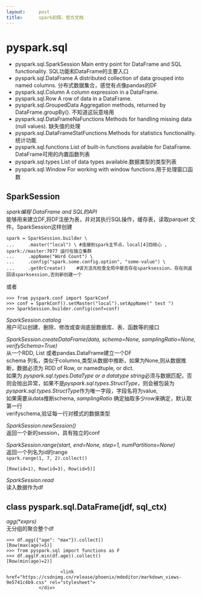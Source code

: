 ```yaml
---
layout:     post
title:      spark初探，官方文档
---
```

<div id="article_content" class="article_content clearfix csdn-tracking-statistics" data-pid="blog" data-mod="popu_307" data-dsm="post">
								            <div id="content_views" class="markdown_views prism-atom-one-dark">
							<!-- flowchart 箭头图标 勿删 -->
							<svg xmlns="http://www.w3.org/2000/svg" style="display: none;"><path stroke-linecap="round" d="M5,0 0,2.5 5,5z" id="raphael-marker-block" style="-webkit-tap-highlight-color: rgba(0, 0, 0, 0);"></path></svg>
							<h1 id="pysparksql">pyspark.sql</h1>

<ul>
<li>pyspark.sql.SparkSession Main entry point for DataFrame and SQL functionality.  SQL功能和DataFrame的主要入口</li>
<li>pyspark.sql.DataFrame A distributed collection of data grouped into named columns.          分布式数据集合，感觉有点像pandas的DF</li>
<li>pyspark.sql.Column A column expression in a DataFrame.</li>
<li>pyspark.sql.Row A row of data in a DataFrame.</li>
<li>pyspark.sql.GroupedData Aggregation methods, returned by DataFrame.groupBy().  不知道这玩意啥用</li>
<li>pyspark.sql.DataFrameNaFunctions Methods for handling missing data (null values).  缺失值的处理</li>
<li>pyspark.sql.DataFrameStatFunctions Methods for statistics functionality.    统计功能</li>
<li>pyspark.sql.functions List of built-in functions available for DataFrame. DataFrame可用的内置函数列表</li>
<li>pyspark.sql.types List of data types available.数据类型的类型列表</li>
<li>pyspark.sql.Window For working with window functions.用于处理窗口函数</li>
</ul>



<h2 id="sparksession">SparkSession</h2>

<p><em>spark编程 DataFrame and SQL的API</em> <br>
能够用来建立DF,将DF注册为表，并对其执行SQL操作，缓存表，读取parquet 文件。SparkSession这样创建</p>



<pre class="prettyprint"><code class=" hljs r">spark = SparkSession.builder \
<span class="hljs-keyword">...</span>     .master(<span class="hljs-string">"local"</span>) \ <span class="hljs-comment">#连接到spark主节点，local[4]四核心 ,     spark://master:7077 运行在独立集群</span>
<span class="hljs-keyword">...</span>     .appName(<span class="hljs-string">"Word Count"</span>) \  
<span class="hljs-keyword">...</span>     .config(<span class="hljs-string">"spark.some.config.option"</span>, <span class="hljs-string">"some-value"</span>) \
<span class="hljs-keyword">...</span>     .getOrCreate()    <span class="hljs-comment">#该方法先检查全局中是否存在sparksession，存在则返回该sparksession,否则新创建一个</span></code></pre>

<p>或者</p>



<pre class="prettyprint"><code class=" hljs python"><span class="hljs-prompt">&gt;&gt;&gt; </span><span class="hljs-keyword">from</span> pyspark.conf <span class="hljs-keyword">import</span> SparkConf
<span class="hljs-prompt">&gt;&gt;&gt; </span>conf = SparkConf().setMaster(<span class="hljs-string">"local"</span>).setAppName(<span class="hljs-string">" test "</span>)
<span class="hljs-prompt">&gt;&gt;&gt; </span>SparkSession.builder.config(conf=conf)
</code></pre>

<p><em>SparkSession.catalog</em> <br>
用户可以创建、删除、修改或查询底层数据库、表、函数等的接口</p>

<p><em>SparkSession.createDataFrame(data, schema=None, samplingRatio=None, verifySchema=True)</em> <br>
 从一个RDD, List 或者pandas.DataFrame建立一个DF <br>
 schema 列名，类似于columns,类型从数据中推断，如果为None,则从数据推断，数据必须为 RDD of Row, or namedtuple, or dict. <br>
 如果为 <em>pyspark.sql.types.DataType or a datatype string</em>必须与数据匹配，否则会抛出异常，如果不是<em>pyspark.sql.types.StructType</em>，则会被包装为<em>pyspark.sql.types.StructType</em>作为唯一字段，字段名将为value, <br>
 如果需要从data推断schema, <em>samplingRatio</em> 确定抽取多少row来确定，默认取第一行 <br>
verifyschema,验证每一行对模式的数据类型</p>

<p><em>SparkSession.newSession()</em> <br>
 返回一个新的session，具有独立的conf</p>

<p><em>SparkSession.range(start, end=None, step=1, numPartitions=None)</em> <br>
 返回一个列名为id的range <br>
 <code>spark.range(1, 7, 2).collect() <br>
[Row(id=1), Row(id=3), Row(id=5)]</code></p>

<p><em>SparkSession.read</em> <br>
 读入数据作为df</p>



<h2 id="class-pysparksqldataframejdf-sqlctx">class pyspark.sql.DataFrame(jdf, sql_ctx)</h2>

<p><em>agg(*exprs)</em> <br>
    无分组的聚合整个df</p>



<pre class="prettyprint"><code class=" hljs avrasm">&gt;&gt;&gt; df<span class="hljs-preprocessor">.agg</span>({<span class="hljs-string">"age"</span>: <span class="hljs-string">"max"</span>})<span class="hljs-preprocessor">.collect</span>()
[Row(max(age)=<span class="hljs-number">5</span>)]
&gt;&gt;&gt; from pyspark<span class="hljs-preprocessor">.sql</span> import functions as F
&gt;&gt;&gt; df<span class="hljs-preprocessor">.agg</span>(F<span class="hljs-preprocessor">.min</span>(df<span class="hljs-preprocessor">.age</span>))<span class="hljs-preprocessor">.collect</span>()
[Row(min(age)=<span class="hljs-number">2</span>)]</code></pre>            </div>
						<link href="https://csdnimg.cn/release/phoenix/mdeditor/markdown_views-9e5741c4b9.css" rel="stylesheet">
                </div>